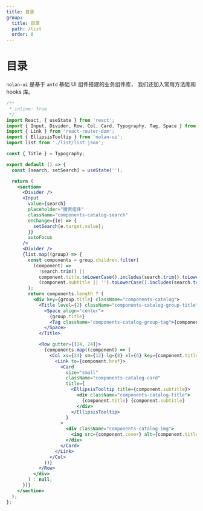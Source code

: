 ```yaml
---
title: 目录
group:
  title: 目录
  path: /list
  order: 0
---
```


# 目录

`nolan-ui` 是基于 `antd` 基础 UI 组件搭建的业务组件库， 我们还加入常用方法库和 hooks 库。

```jsx
/**
 * inline: true
 */
import React, { useState } from 'react';
import { Input, Divider, Row, Col, Card, Typography, Tag, Space } from 'antd';
import { Link } from 'react-router-dom';
import { EllipsisTooltip } from 'nolan-ui';
import list from './list/list.json';

const { Title } = Typography;

export default () => {
  const [search, setSearch] = useState('');

  return (
    <section>
      <Divider />
      <Input
        value={search}
        placeholder="搜索组件"
        className="components-catalog-search"
        onChange={(e) => {
          setSearch(e.target.value);
        }}
        autoFocus
      />
      <Divider />
      {list.map((group) => {
        const components = group.children.filter(
          (component) =>
            !search.trim() ||
            component.title.toLowerCase().includes(search.trim().toLowerCase()) ||
            (component.subtitle || '').toLowerCase().includes(search.trim().toLowerCase()),
        );
        return components.length ? (
          <div key={group.title} className="components-catalog">
            <Title level={2} className="components-catalog-group-title">
              <Space align="center">
                {group.title}
                <Tag className="components-catalog-group-tag">{components.length}</Tag>
              </Space>
            </Title>

            <Row gutter={[24, 24]}>
              {components.map((component) => (
                <Col xs={24} sm={12} lg={8} xl={6} key={component.title}>
                  <Link to={component.href}>
                    <Card
                      size="small"
                      className="components-catalog-card"
                      title={
                        <EllipsisTooltip title={component.subtitle}>
                          <div className="components-catalog-title">
                            {component.title} {component.subtitle}
                          </div>
                        </EllipsisTooltip>
                      }
                    >
                      <div className="components-catalog-img">
                        <img src={component.cover} alt={component.title} />
                      </div>
                    </Card>
                  </Link>
                </Col>
              ))}
            </Row>
          </div>
        ) : null;
      })}
    </section>
  );
};
```

<style>
  .components-catalog {
    padding: 0;
  }
  .components-catalog-search {
    width: 100%;
    padding: 0;
    font-size: 20px;
    border: 0!important;
    box-shadow: none;
  }
  .components-catalog-search:focus {
    border: 0!important;
    box-shadow: none;
  }
  .components-catalog-search input {
    color: rgba(0, 0, 0, 0.85);
    font-size: 20px;
    border: 0;
  }
  .components-catalog-search .action {
    color: #bbb;
  }
  .components-catalog h2 {
    font-size: 24px;
    color: #000000d9;
    font-weight: 500;
    line-height: 32px;
    margin: 1.6em 0 .6em;

  }
  .components-catalog-group-title {
    margin-bottom: 24px !important;
  }
  .components-catalog-group-tag {
    display: block;
  }
  .components-catalog-card {
    cursor: pointer;
    transition: all .5s;
  }
  .components-catalog-card:hover {
    box-shadow: 0 6px 16px -8px #00000014, 0 9px 28px #0000000d, 0 12px 48px 16px #00000008;
  }
  .components-catalog-title {
    overflow: hidden;
    color: #000000d9;
    text-overflow: ellipsis;
  }
  .components-catalog-img {
    display: flex;
    align-items: center;
    justify-content: center;
    height: 152px;
  }
</style>
